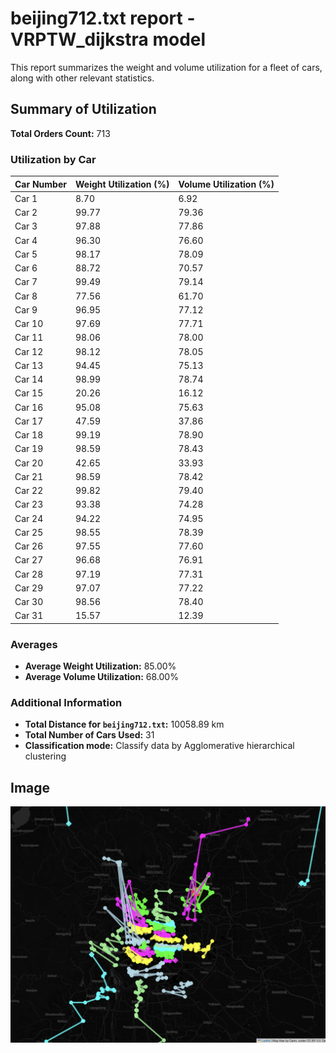 # beijing712.txt report - VRPTW_dijkstra model

This report summarizes the weight and volume utilization for a fleet of cars, along with other relevant statistics.

## Summary of Utilization

**Total Orders Count:** 713

### Utilization by Car

| Car Number | Weight Utilization (%) | Volume Utilization (%) |
|------------|------------------------|------------------------|
| Car 1      | 8.70                   | 6.92                   |
| Car 2      | 99.77                  | 79.36                  |
| Car 3      | 97.88                  | 77.86                  |
| Car 4      | 96.30                  | 76.60                  |
| Car 5      | 98.17                  | 78.09                  |
| Car 6      | 88.72                  | 70.57                  |
| Car 7      | 99.49                  | 79.14                  |
| Car 8      | 77.56                  | 61.70                  |
| Car 9      | 96.95                  | 77.12                  |
| Car 10     | 97.69                  | 77.71                  |
| Car 11     | 98.06                  | 78.00                  |
| Car 12     | 98.12                  | 78.05                  |
| Car 13     | 94.45                  | 75.13                  |
| Car 14     | 98.99                  | 78.74                  |
| Car 15     | 20.26                  | 16.12                  |
| Car 16     | 95.08                  | 75.63                  |
| Car 17     | 47.59                  | 37.86                  |
| Car 18     | 99.19                  | 78.90                  |
| Car 19     | 98.59                  | 78.43                  |
| Car 20     | 42.65                  | 33.93                  |
| Car 21     | 98.59                  | 78.42                  |
| Car 22     | 99.82                  | 79.40                  |
| Car 23     | 93.38                  | 74.28                  |
| Car 24     | 94.22                  | 74.95                  |
| Car 25     | 98.55                  | 78.39                  |
| Car 26     | 97.55                  | 77.60                  |
| Car 27     | 96.68                  | 76.91                  |
| Car 28     | 97.19                  | 77.31                  |
| Car 29     | 97.07                  | 77.22                  |
| Car 30     | 98.56                  | 78.40                  |
| Car 31     | 15.57                  | 12.39                  |

### Averages

- **Average Weight Utilization:** 85.00%
- **Average Volume Utilization:** 68.00%

### Additional Information

- **Total Distance for `beijing712.txt`:** 10058.89 km
- **Total Number of Cars Used:** 31
- **Classification mode:** Classify data by Agglomerative hierarchical clustering

## Image

<!-- ![Transport Fleet](/Users/ryanlil86/Desktop/database/job/intern/凯捷/project/model/dijkstra/hierarchical/route_map_beijing712.png) -->
![Transport Fleet](https://github.com/RyanLIL-XwX/VRPTW_algo/blob/main/model/dijkstra/hierarchical/route_map_beijing712.png)
